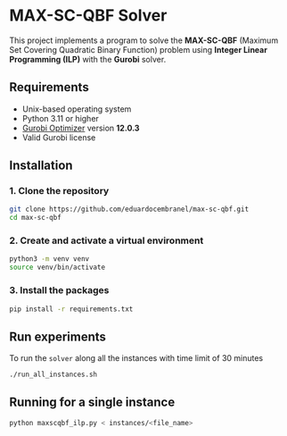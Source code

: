 # MAX-SC-QBF Solver

This project implements a program to solve the **MAX-SC-QBF** (Maximum Set Covering Quadratic Binary Function) problem using **Integer Linear Programming (ILP)** with the **Gurobi** solver.

## Requirements

- Unix-based operating system
- Python 3.11 or higher  
- [Gurobi Optimizer](https://www.gurobi.com/) version **12.0.3**  
- Valid Gurobi license

## Installation

### 1. Clone the repository

```bash
git clone https://github.com/eduardocembranel/max-sc-qbf.git
cd max-sc-qbf
```

### 2. Create and activate a virtual environment

```bash
python3 -m venv venv
source venv/bin/activate
```

### 3. Install the packages

```bash
pip install -r requirements.txt
```

## Run experiments

To run the `solver` along all the instances with time limit of 30 minutes
```bash
./run_all_instances.sh
````

## Running for a single instance

```bash
python maxscqbf_ilp.py < instances/<file_name>
````

